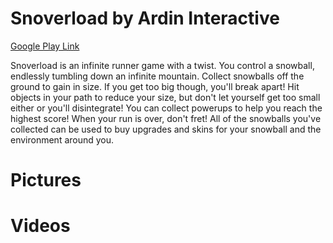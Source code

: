 # Snoverload by Ardin Interactive
[Google Play Link](https://play.google.com/store/apps/details?id=com.ArdinInteractive.ProjectSnow)

Snoverload is an infinite runner game with a twist. You control a snowball, endlessly tumbling down an infinite mountain. Collect snowballs off the ground to gain in size. If you get too big though, you'll break apart! Hit objects in your path to reduce your size, but don't let yourself get too small either or you'll disintegrate! You can collect powerups to help you reach the highest score! When your run is over, don't fret! All of the snowballs you've collected can be used to buy upgrades and skins for your snowball and the environment around you.

# Pictures
# Videos
